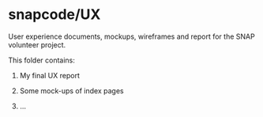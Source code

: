 # snapcode/UX

User experience documents, mockups, wireframes and report for the SNAP volunteer project.

This folder contains:

1. My final UX report

2. Some mock-ups of index pages

3. ...